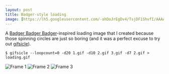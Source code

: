 ```yaml
---
layout: post
title: Badger-style loading
image: [https://lh5.googleusercontent.com/-ahDoJrEgDv4/TsjDF1ShvfI/AAAAAAAAAVI/pzSBRz6wVtA/s400/jmettes-badger.gif, Badger-style loading]
---
```


A [Badger Badger Badger](http://www.youtube.com/watch?v=EIyixC9NsLI)-inspired loading image that I created because those spinning circles are just so boring (and it was a perfect excuse to try out [gifsicle](http://www.lcdf.org/gifsicle/man.html)).

`$ gifsicle --loopcount=0 -d20 1.gif -d10 2.gif 3.gif -d7 2.gif > loading.gif`

![Frame 1](https://lh5.googleusercontent.com/-3jILoc68kxU/TskEAI83FvI/AAAAAAAAAV4/M6QR-mkUmnE/s49/3.gif "1.gif") ![Frame 2](https://lh3.googleusercontent.com/-t834wrvQAkQ/TskEAP7xDlI/AAAAAAAAAV8/wn4XK5sJjWo/s49/2.gif "2.gif") ![Frame 3](https://lh4.googleusercontent.com/-eFBF30ILxBw/TskEAMs2VMI/AAAAAAAAAV0/HGdzyq5Vcms/s49/1.gif "3.gif")
